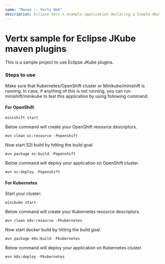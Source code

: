 ```yaml
---
name: "Maven :: Vertx Web"
description: Eclipse Vert.x example application declaring a Simple AbstractVerticle.
---
```

# Vertx sample for Eclipse JKube maven plugins
This is a sample project to use Eclipse JKube plugins.

### Steps to use

 Make sure that Kubernetes/OpenShift cluster or Minikube/minishift is running. In case, if anything of this is not running, you can
run minishift/minikube to test this application by using following command.



#### For OpenShift
```
minishift start
```
Below command will create your OpenShift resource descriptors.
```
mvn clean oc:resource -Popenshift
```

 Now start S2I build  by hitting the build goal.
```
mvn package oc:build -Popenshift
```

 Below command will deploy your application on OpenShift cluster.
```
mvn oc:deploy -Popenshift
```

#### For Kubernetes
Start your cluster:
```
minikube start
```
Below command will create your Kubernetes resource descriptors.
```
mvn clean k8s:resource -Pkubernetes
```

Now start docker build  by hitting the build goal.
```
mvn package k8s:build -Pkubernetes
```

Below command will deploy your application on Kubernetes cluster.
```
mvn k8s:deploy -Pkubernetes
```
